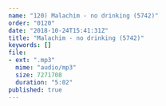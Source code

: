 ```yaml
---
name: "120) Malachim - no drinking (5742)"
order: "0120"
date: "2018-10-24T15:41:31Z"
title: "Malachim - no drinking (5742)"
keywords: []
file:
- ext: ".mp3"
  mime: "audio/mp3"
  size: 7271708
  duration: "5:02"
published: true
---
```

